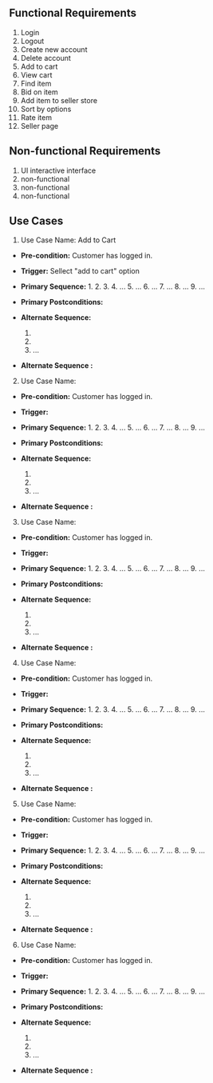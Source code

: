 ## Functional Requirements
1. Login
2. Logout
3. Create new account 
4. Delete account
5. Add to cart
6. View cart
7. Find item
8. Bid on item 
9. Add item to seller store
10. Sort by options
11. Rate item
12. Seller page

## Non-functional Requirements
1. UI interactive interface
2. non-functional
3. non-functional
4. non-functional

## Use Cases
1. Use Case Name:  Add to Cart
- **Pre-condition:** <can be a list or short description> Customer has logged in.
- **Trigger:** <can be a list or short description> Sellect "add to cart" option
- **Primary Sequence:**
  1.
  2.
  3. 
  4. ... 
  5. ...
  6. ...
  7. ...
  8. ...
  9. ...
  
- **Primary Postconditions:** <can be a list or short description> 
- **Alternate Sequence:** <you can have more than one alternate sequence to 
describe multiple issues that may arise>
  
  1. 
  2. 
  3. ...
- **Alternate Sequence <optional>:** <you can have more than one alternate sequence
to describe multiple issues that may arise>

2. Use Case Name:  
- **Pre-condition:** <can be a list or short description> Customer has logged in.
- **Trigger:** <can be a list or short description> 
- **Primary Sequence:**
  1.
  2.
  3. 
  4. ... 
  5. ...
  6. ...
  7. ...
  8. ...
  9. ...
  
- **Primary Postconditions:** <can be a list or short description> 
- **Alternate Sequence:** <you can have more than one alternate sequence to 
describe multiple issues that may arise>
  
  1. 
  2. 
  3. ...
- **Alternate Sequence <optional>:** <you can have more than one alternate sequence
to describe multiple issues that may arise>
  
3. Use Case Name:  
- **Pre-condition:** <can be a list or short description> Customer has logged in.
- **Trigger:** <can be a list or short description> 
- **Primary Sequence:**
  1.
  2.
  3. 
  4. ... 
  5. ...
  6. ...
  7. ...
  8. ...
  9. ...
  
- **Primary Postconditions:** <can be a list or short description> 
- **Alternate Sequence:** <you can have more than one alternate sequence to 
describe multiple issues that may arise>
  
  1. 
  2. 
  3. ...
- **Alternate Sequence <optional>:** <you can have more than one alternate sequence
to describe multiple issues that may arise>
  
4. Use Case Name:  
- **Pre-condition:** <can be a list or short description> Customer has logged in.
- **Trigger:** <can be a list or short description> 
- **Primary Sequence:**
  1.
  2.
  3. 
  4. ... 
  5. ...
  6. ...
  7. ...
  8. ...
  9. ...
  
- **Primary Postconditions:** <can be a list or short description> 
- **Alternate Sequence:** <you can have more than one alternate sequence to 
describe multiple issues that may arise>
  
  1. 
  2. 
  3. ...
- **Alternate Sequence <optional>:** <you can have more than one alternate sequence
to describe multiple issues that may arise>
  
5. Use Case Name:  
- **Pre-condition:** <can be a list or short description> Customer has logged in.
- **Trigger:** <can be a list or short description> 
- **Primary Sequence:**
  1.
  2.
  3. 
  4. ... 
  5. ...
  6. ...
  7. ...
  8. ...
  9. ...
  
- **Primary Postconditions:** <can be a list or short description> 
- **Alternate Sequence:** <you can have more than one alternate sequence to 
describe multiple issues that may arise>
  
  1. 
  2. 
  3. ...
- **Alternate Sequence <optional>:** <you can have more than one alternate sequence
to describe multiple issues that may arise>
  
6. Use Case Name:  
- **Pre-condition:** <can be a list or short description> Customer has logged in.
- **Trigger:** <can be a list or short description> 
- **Primary Sequence:**
  1.
  2.
  3. 
  4. ... 
  5. ...
  6. ...
  7. ...
  8. ...
  9. ...
  
- **Primary Postconditions:** <can be a list or short description> 
- **Alternate Sequence:** <you can have more than one alternate sequence to 
describe multiple issues that may arise>
  
  1. 
  2. 
  3. ...
- **Alternate Sequence <optional>:** <you can have more than one alternate sequence
to describe multiple issues that may arise>
  
